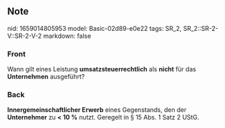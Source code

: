 ## Note
nid: 1659014805953
model: Basic-02d89-e0e22
tags: SR_2, SR_2::SR-2-V::SR-2-V-2
markdown: false

### Front
Wann gilt eines Leistung <b>umsatzsteuerrechtlich</b> als
<b>nicht</b> für das <b>Unternehmen</b> ausgeführt?

### Back
<b>Innergemeinschaftlicher Erwerb</b> eines Gegenstands, den der
<b>Unternehmer</b> zu <b>< 10 %</b> nutzt. Geregelt in § 15 Abs.
1 Satz 2 UStG.
